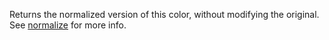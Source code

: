 Returns the normalized version of this color, without modifying the original. See [normalize](#normalize) for more info.